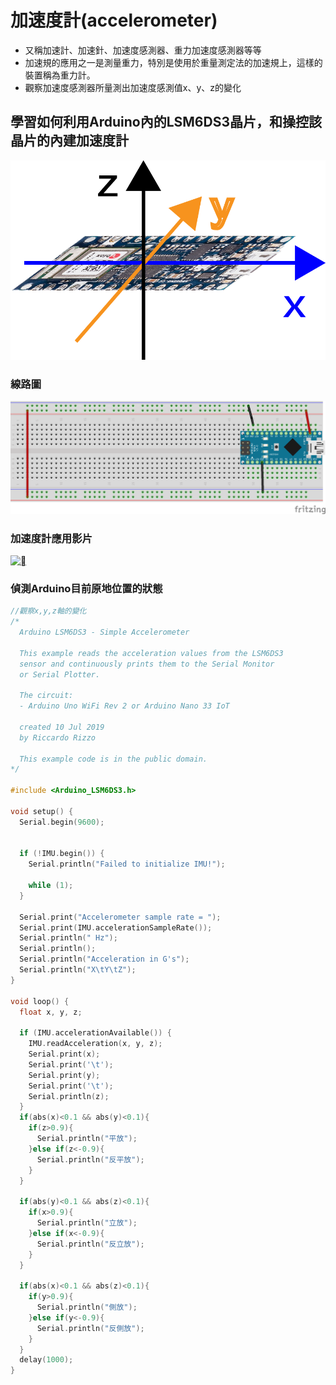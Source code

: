 # 加速度計(accelerometer)
- 又稱加速計、加速針、加速度感測器、重力加速度感測器等等
- 加速規的應用之一是測量重力，特別是使用於重量測定法的加速規上，這樣的裝置稱為重力計。
- 觀察加速度感測器所量測出加速度感測值x、y、z的變化
## 學習如何利用Arduino內的LSM6DS3晶片，和操控該晶片的內建加速度計
![](content.png)
### 線路圖
![](simpleAccelerometer_bb.png)

### 加速度計應用影片
[![](https://img.youtube.com/vi/A9281ewCfgc/1.jpg)](https://youtu.be/A9281ewCfgc)

### 偵測Arduino目前原地位置的狀態 

```C++
//觀察x,y,z軸的變化
/*
  Arduino LSM6DS3 - Simple Accelerometer

  This example reads the acceleration values from the LSM6DS3
  sensor and continuously prints them to the Serial Monitor
  or Serial Plotter.

  The circuit:
  - Arduino Uno WiFi Rev 2 or Arduino Nano 33 IoT

  created 10 Jul 2019
  by Riccardo Rizzo

  This example code is in the public domain.
*/

#include <Arduino_LSM6DS3.h>

void setup() {
  Serial.begin(9600);
  

  if (!IMU.begin()) {
    Serial.println("Failed to initialize IMU!");

    while (1);
  }

  Serial.print("Accelerometer sample rate = ");
  Serial.print(IMU.accelerationSampleRate());
  Serial.println(" Hz");
  Serial.println();
  Serial.println("Acceleration in G's");
  Serial.println("X\tY\tZ");
}

void loop() {
  float x, y, z;
  
  if (IMU.accelerationAvailable()) {
    IMU.readAcceleration(x, y, z);
    Serial.print(x);
    Serial.print('\t');
    Serial.print(y);
    Serial.print('\t');
    Serial.println(z);
  }
  if(abs(x)<0.1 && abs(y)<0.1){
    if(z>0.9){
      Serial.println("平放");
    }else if(z<-0.9){
      Serial.println("反平放");
    }    
  }

  if(abs(y)<0.1 && abs(z)<0.1){
    if(x>0.9){
      Serial.println("立放");
    }else if(x<-0.9){
      Serial.println("反立放");
    }
  }

  if(abs(x)<0.1 && abs(z)<0.1){
    if(y>0.9){
      Serial.println("側放");
    }else if(y<-0.9){
      Serial.println("反側放");
    }
  }
  delay(1000);
}
```

